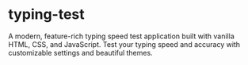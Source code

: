 # typing-test
A modern, feature-rich typing speed test application built with vanilla HTML, CSS, and JavaScript. Test your typing speed and accuracy with customizable settings and beautiful themes.
